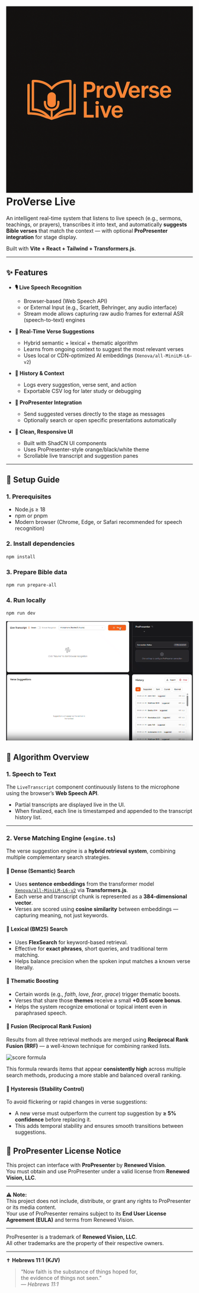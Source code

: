 # ![](/public/logo.png) ProVerse Live

An intelligent real-time system that listens to live speech (e.g., sermons, teachings, or prayers),
transcribes it into text, and automatically **suggests Bible verses** that match the context —
with optional **ProPresenter integration** for stage display.

Built with **Vite + React + Tailwind + Transformers.js**.

---

## ✨ Features

- **🎙 Live Speech Recognition**
  - Browser-based (Web Speech API)
  - or External Input (e.g., Scarlett, Behringer, any audio interface)
  - Stream mode allows capturing raw audio frames for external ASR (speech-to-text) engines

- **🧠 Real-Time Verse Suggestions**
  - Hybrid semantic + lexical + thematic algorithm
  - Learns from ongoing context to suggest the most relevant verses
  - Uses local or CDN-optimized AI embeddings (`Xenova/all-MiniLM-L6-v2`)

- **📖 History & Context**
  - Logs every suggestion, verse sent, and action
  - Exportable CSV log for later study or debugging

- **📡 ProPresenter Integration**
  - Send suggested verses directly to the stage as messages
  - Optionally search or open specific presentations automatically

- **🎨 Clean, Responsive UI**
  - Built with ShadCN UI components
  - Uses ProPresenter-style orange/black/white theme
  - Scrollable live transcript and suggestion panes


---

## 🚀 Setup Guide

### 1. Prerequisites

- Node.js ≥ 18  
- npm or pnpm  
- Modern browser (Chrome, Edge, or Safari recommended for speech recognition)

### 2. Install dependencies

```bash
npm install
```

### 3. Prepare Bible data

```bash
npm run prepare-all
```

### 4. Run locally

```bash
npm run dev
```

[![Watch the video](./public/demo.png)](./public/demo.mp4)

## 🧠 Algorithm Overview

### 1. Speech to Text

The `LiveTranscript` component continuously listens to the microphone using the browser’s **Web Speech API**.

- Partial transcripts are displayed live in the UI.  
- When finalized, each line is timestamped and appended to the transcript history list.

---

### 2. Verse Matching Engine (`engine.ts`)

The verse suggestion engine is a **hybrid retrieval system**, combining multiple complementary search strategies.

#### 🔹 Dense (Semantic) Search

- Uses **sentence embeddings** from the transformer model  
  [`Xenova/all-MiniLM-L6-v2`](https://huggingface.co/Xenova/all-MiniLM-L6-v2) via **Transformers.js**.  
- Each verse and transcript chunk is represented as a **384-dimensional vector**.  
- Verses are scored using **cosine similarity** between embeddings — capturing meaning, not just keywords.

#### 🔹 Lexical (BM25) Search

- Uses **FlexSearch** for keyword-based retrieval.  
- Effective for **exact phrases**, short queries, and traditional term matching.  
- Helps balance precision when the spoken input matches a known verse literally.

#### 🔹 Thematic Boosting

- Certain words (e.g., *faith*, *love*, *fear*, *grace*) trigger thematic boosts.  
- Verses that share those **themes** receive a small **+0.05 score bonus**.  
- Helps the system recognize emotional or topical intent even in paraphrased speech.

#### 🔹 Fusion (Reciprocal Rank Fusion)

Results from all three retrieval methods are merged using **Reciprocal Rank Fusion (RRF)** — a well-known technique for combining ranked lists.

<img alt="score formula" src="https://latex.codecogs.com/svg.image?\text{score}(id)=\sum_i\frac{1}{k+\text{rank}_i(id)}" />


This formula rewards items that appear **consistently high** across multiple search methods,
producing a more stable and balanced overall ranking.

#### 🔹 Hysteresis (Stability Control)

To avoid flickering or rapid changes in verse suggestions:

- A new verse must outperform the current top suggestion by **≥ 5% confidence** before replacing it.  
- This adds temporal stability and ensures smooth transitions between suggestions.


## 📜 ProPresenter License Notice

This project can interface with **ProPresenter** by **Renewed Vision**.  
You must obtain and use ProPresenter under a valid license from **Renewed Vision, LLC**.

---

⚠️ **Note:**  
This project does not include, distribute, or grant any rights to ProPresenter or its media content.  
Your use of ProPresenter remains subject to its **End User License Agreement (EULA)** and terms from Renewed Vision.

---

ProPresenter is a trademark of **Renewed Vision, LLC**.  
All other trademarks are the property of their respective owners.

---

✝️ **Hebrews 11:1 (KJV)**  

> “Now faith is the substance of things hoped for,  
> the evidence of things not seen.”  
> — *Hebrews 11:1*

